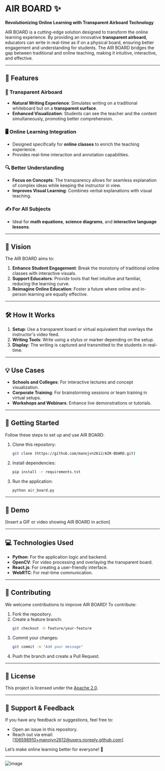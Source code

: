 
# AIR BOARD ✨  
**Revolutionizing Online Learning with Transparent Airboard Technology**

AIR BOARD is a cutting-edge solution designed to transform the online learning experience. By providing an innovative **transparent airboard**, educators can write in real-time as if on a physical board, ensuring better engagement and understanding for students. The AIR BOARD bridges the gap between traditional and online teaching, making it intuitive, interactive, and effective.

---

## 🚀 Features
### 🌟 Transparent Airboard
- **Natural Writing Experience**: Simulates writing on a traditional whiteboard but on a **transparent surface**.
- **Enhanced Visualization**: Students can see the teacher and the content simultaneously, promoting better comprehension.

### 🖥️ Online Learning Integration
- Designed specifically for **online classes** to enrich the teaching experience.
- Provides real-time interaction and annotation capabilities.

### 🔍 Better Understanding
- **Focus on Concepts**: The transparency allows for seamless explanation of complex ideas while keeping the instructor in view.
- **Improves Visual Learning**: Combines verbal explanations with visual teaching.

### ✍️ For All Subjects
- Ideal for **math equations**, **science diagrams**, and **interactive language lessons**.

---

## 📜 Vision
The AIR BOARD aims to:
1. **Enhance Student Engagement**: Break the monotony of traditional online classes with interactive visuals.
2. **Support Educators**: Provide tools that feel intuitive and familiar, reducing the learning curve.
3. **Reimagine Online Education**: Foster a future where online and in-person learning are equally effective.

---

## 🛠️ How It Works
1. **Setup**: Use a transparent board or virtual equivalent that overlays the instructor's video feed.
2. **Writing Tools**: Write using a stylus or marker depending on the setup.
3. **Display**: The writing is captured and transmitted to the students in real-time.

---

## 💡 Use Cases
- **Schools and Colleges**: For interactive lectures and concept visualization.
- **Corporate Training**: For brainstorming sessions or team training in virtual setups.
- **Workshops and Webinars**: Enhance live demonstrations or tutorials.

---

## 🔧 Getting Started
Follow these steps to set up and use AIR BOARD:
1. Clone this repository:
   ```bash
   git clone (https://github.com/manojvn2612/AIR-BOARD.git)
   ```
2. Install dependencies:
   ```bash
   pip install -r requirements.txt
   ```
3. Run the application:
   ```bash
   python air_board.py
   ```

---

## 🌟 Demo
[Insert a GIF or video showing AIR BOARD in action]

---

## 💻 Technologies Used
- **Python**: For the application logic and backend.
- **OpenCV**: For video processing and overlaying the transparent board.
- **React.js**: For creating a user-friendly interface.
- **WebRTC**: For real-time communication.

---

## 🤝 Contributing
We welcome contributions to improve AIR BOARD! To contribute:
1. Fork the repository.
2. Create a feature branch:
   ```bash
   git checkout -b feature/your-feature
   ```
3. Commit your changes:
   ```bash
   git commit -m "Add your message"
   ```
4. Push the branch and create a Pull Request.

---

## 📄 License
This project is licensed under the [Apache 2.0](LICENSE).

---

## 🙌 Support & Feedback
If you have any feedback or suggestions, feel free to:
- Open an issue in this repository.
- Reach out via email: [106598910+manojvn2612@users.noreply.github.com].

Let’s make online learning better for everyone! 🌟

--- 


![image](https://github.com/user-attachments/assets/8af7fb2c-31ca-4136-9692-404ddac5f56f)
